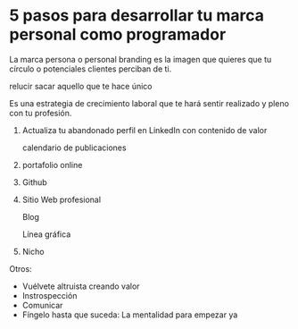 # 5 pasos para desarrollar tu marca personal como programador

La marca persona o personal branding es la imagen que quieres que tu círculo o potenciales clientes perciban de ti.

relucir sacar aquello que te hace único

Es una estrategia de crecimiento laboral que te hará sentir realizado y pleno con tu profesión.

1. Actualiza tu abandonado perfil en LinkedIn con contenido de valor
    
    calendario de publicaciones
    
2. portafolio online
3. Github
4. Sitio Web profesional
    
    Blog
    
    Línea gráfica
    
5. Nicho

Otros:

- Vuélvete altruista creando valor
- Instrospección
- Comunicar
- Fíngelo hasta que suceda: La mentalidad para empezar ya